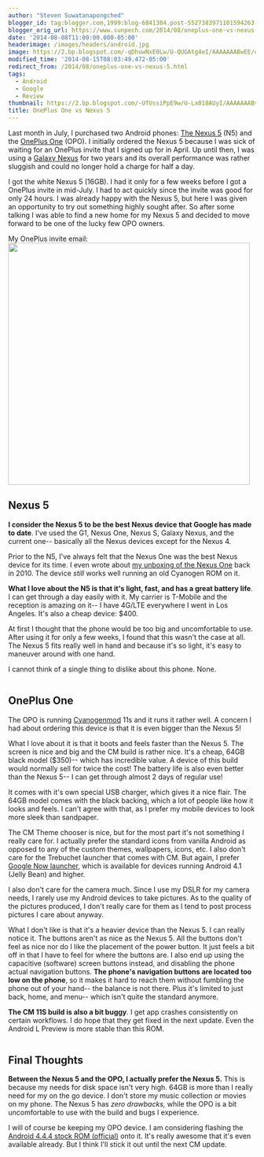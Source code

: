 ```yaml
---
author: "Steven Suwatanapongched"
blogger_id: tag:blogger.com,1999:blog-6841384.post-5527383971101594263
blogger_orig_url: https://www.sunpech.com/2014/08/oneplus-one-vs-nexus-5.html
date: '2014-08-08T11:00:00.000-05:00'
headerimage: /images/headers/android.jpg
image: https://2.bp.blogspot.com/-qDhuwNxE0Lw/U-QUGAtg4eI/AAAAAAABwEE/qLwyfqbGmcY/s600/2014-08-07+at+16-55-38.jpg
modified_time: '2014-08-15T08:03:49.472-05:00'
redirect_from: /2014/08/oneplus-one-vs-nexus-5.html
tags:
  - Android
  - Google
  - Review
thumbnail: https://2.bp.blogspot.com/-UfUssiPpE9w/U-Lx018AUyI/AAAAAAABv9U/v_LXI7QYWnA/s600/Screen_Shot_2014-07-18_at_3_34_48_AM.jpg
title: OnePlus One vs Nexus 5
---
```



Last month in July, I purchased two Android phones: <a href="https://www.google.com/nexus/5/">The Nexus 5</a> (N5) and the <a href="https://www.oneplus.net/">OnePlus One</a> (OPO). I initially ordered the Nexus 5 because I was sick of waiting for an OnePlus invite that I signed up for in April. Up until then, I was using a <a href="https://en.wikipedia.org/wiki/Galaxy_Nexus">Galaxy Nexus</a> for two years and its overall performance was rather sluggish and could no longer hold a charge for half a day.

I got the white Nexus 5 (16GB). I had it only for a few weeks before I got a OnePlus invite in mid-July. I had to act quickly since the invite was good for only 24 hours. I was already happy with the Nexus 5, but here I was given an opportunity to try out something highly sought after. So after some talking I was able to find a new home for my Nexus 5 and decided to move forward to be one of the lucky few OPO owners.

My OnePlus invite email:
<a href="https://2.bp.blogspot.com/-UfUssiPpE9w/U-Lx018AUyI/AAAAAAABv9U/v_LXI7QYWnA/s600/Screen_Shot_2014-07-18_at_3_34_48_AM.jpg" alt="" ><img   border="0" src="https://2.bp.blogspot.com/-UfUssiPpE9w/U-Lx018AUyI/AAAAAAABv9U/v_LXI7QYWnA/s600/Screen_Shot_2014-07-18_at_3_34_48_AM.jpg" alt=""  width="492" /></a>

## Nexus 5

<b>I consider the Nexus 5 to be the best Nexus device that Google has made to date</b>. I've used the G1, Nexus One, Nexus S, Galaxy Nexus, and the current one-- basically all the Nexus devices except for the Nexus 4.

Prior to the N5, I've always felt that the Nexus One was the best Nexus device for its time. I even wrote about <a href="/2010/01/my-new-phone-googles-nexus-one">my unboxing of the Nexus One</a> back in 2010. The device <i>still</i> works well running an old Cyanogen ROM on it.

<b>What I love about the N5 is that it's light, fast, and has a great battery life</b>. I can get through a day easily with it. My carrier is T-Mobile and the reception is amazing on it-- I have 4G/LTE everywhere I went in Los Angeles. It's also a cheap device: $400.

At first I thought that the phone would be too big and uncomfortable to use. After using it for only a few weeks, I found that this wasn't the case at all. The Nexus 5 fits really well in hand and because it's so light, it's easy to maneuver around with one hand.

I cannot think of a single thing to dislike about this phone. None.

<img   border="0" src="https://3.bp.blogspot.com/-__MwiiGAWVg/U-Ls8TcAXPI/AAAAAAABv9I/i7kOcQq827o/s600/2014-07-02+at+14-20-30.jpg" alt=""  style="color: #0000ee;"  />

## OnePlus One

The OPO is running <a href="https://www.cyanogenmod.org/">Cyanogenmod</a> 11s and it runs it rather well. A concern I had about ordering this device is that it is even bigger than the Nexus 5!

What I love about it is that it boots and feels faster than the Nexus 5. The screen is nice and big and the CM build is rather nice. It's a cheap, 64GB black model ($350)-- which has incredible value. A device of this build would normally sell for twice the cost! The battery life is also even better than the Nexus 5-- I can get through almost 2 days of regular use!

It comes with it's own special USB charger, which gives it a nice flair. The 64GB model comes with the black backing, which a lot of people like how it looks and feels. I can't agree with that, as I prefer my mobile devices to look more sleek than sandpaper.

The CM Theme chooser is nice, but for the most part it's not something I really care for. I actually prefer the standard icons from vanilla Android as opposed to any of the custom themes, wallpapers, icons, etc. I also don't care for the Trebuchet launcher that comes with CM. But again, I prefer <a href="https://play.google.com/store/apps/details?id=com.google.android.launcher&amp;hl=en">Google Now launcher</a>, which is available for devices running Android 4.1 (Jelly Bean) and higher.

I also don't care for the camera much. Since I use my DSLR for my camera needs, I rarely use my Android devices to take pictures. As to the quality of the pictures produced, I don't really care for them as I tend to post process pictures I care about anyway.

What I don't like is that it's a heavier device than the Nexus 5. I can really notice it. The buttons aren't as nice as the Nexus 5. All the buttons don't feel as nice nor do I like the placement of the power button. It just feels a bit off in that I have to feel for where the buttons are. I also end up using the capacitive (software) screen buttons instead, and disabling the phone actual navigation buttons. <b>The phone's navigation buttons are located too low on the phone</b>, so it makes it hard to reach them without fumbling the phone out of your hand-- the balance is not there. Plus it's limited to just back, home, and menu-- which isn't quite the standard anymore.

<b>The CM 11S build is also a bit buggy</b>. I get app crashes consistently on certain workflows. I do hope that they get fixed in the next update. Even the Android L Preview is more stable than this ROM.

<a href="https://2.bp.blogspot.com/-qDhuwNxE0Lw/U-QUGAtg4eI/AAAAAAABwEE/qLwyfqbGmcY/s600/2014-08-07+at+16-55-38.jpg" alt="" ><img   border="0" src="https://2.bp.blogspot.com/-qDhuwNxE0Lw/U-QUGAtg4eI/AAAAAAABwEE/qLwyfqbGmcY/s600/2014-08-07+at+16-55-38.jpg" alt=""   /></a>

## Final Thoughts

<b>Between the Nexus 5 and the OPO, I actually prefer the Nexus 5.</b> This is because my needs for disk space isn't very high. 64GB is more than I really need for my on the go device. I don't store my music collection or movies on my phone. The Nexus 5 has <i>zero drawbacks,</i> while the OPO is a bit uncomfortable to use with the build and bugs I experience.

I will of course be keeping my OPO device. I am considering flashing the <a href="https://forums.oneplus.net/threads/rom-official-4-4-4-oneplus-aosp.65482/">Android 4.4.4 stock ROM (official)</a> onto it. It's really awesome that it's even available already. But I think I'll stick it out until the next CM update.